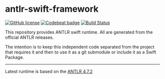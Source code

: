 # antlr-swift-framework

[![GitHub license](https://img.shields.io/badge/license-BSD%203--Clause-lightgrey)](https://raw.githubusercontent.com/antlr/antlr4/master/LICENSE.txt)
[![Codebeat badge](https://codebeat.co/badges/99f987ee-1267-44bf-8526-b485f98fe5f7)](https://codebeat.co/projects/github-com-vookimedlo-antlr-swift-framework-master)
[![Build Status](https://travis-ci.org/vookimedlo/antlr-swift-framework.svg?branch=master)](https://travis-ci.org/vookimedlo/antlr-swift-framework)


This repository provides ANTLR swift runtime. All are generated from the official ANTLR releases.

The intention is to keep this independent code separated from the project that requires it and then to use it as a git submodule or include it as a Swift Package.

------------

Latest runtime is based on the [ANTLR 4.7.2][1]



[1]: https://github.com/antlr/antlr4/releases/tag/4.7.2
